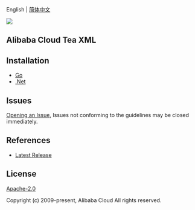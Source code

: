 English | [简体中文](README-CN.md)

![](https://aliyunsdk-pages.alicdn.com/icons/AlibabaCloud.svg)

## Alibaba Cloud Tea XML

## Installation
- [Go](./golang/README.md)
- [.Net](./csharp/README.md)

## Issues
[Opening an Issue](https://github.com/aliyun/tea-xml/issues/new), Issues not conforming to the guidelines may be closed immediately.

## References
* [Latest Release](https://github.com/aliyun/tea-xml)

## License
[Apache-2.0](http://www.apache.org/licenses/LICENSE-2.0)

Copyright (c) 2009-present, Alibaba Cloud All rights reserved.